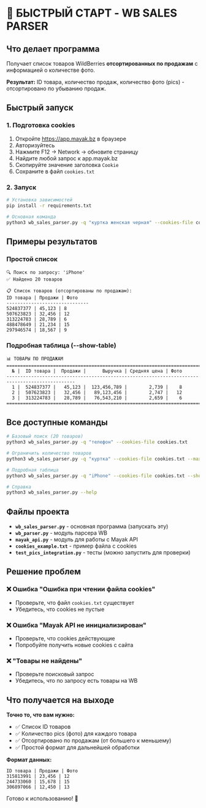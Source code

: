 # 🎯 БЫСТРЫЙ СТАРТ - WB SALES PARSER

## Что делает программа

Получает список товаров WildBerries **отсортированных по продажам** с информацией о количестве фото.

**Результат:** ID товара, количество продаж, количество фото (pics) - отсортировано по убыванию продаж.

## Быстрый запуск

### 1. Подготовка cookies

1. Откройте https://app.mayak.bz в браузере
2. Авторизуйтесь
3. Нажмите F12 → Network → обновите страницу
4. Найдите любой запрос к app.mayak.bz
5. Скопируйте значение заголовка `Cookie`
6. Сохраните в файл `cookies.txt`

### 2. Запуск

```bash
# Установка зависимостей
pip install -r requirements.txt

# Основная команда
python3 wb_sales_parser.py -q "куртка женская черная" --cookies-file cookies.txt
```

## Примеры результатов

### Простой список
```
🔍 Поиск по запросу: 'iPhone'
✅ Найдено 20 товаров

📋 Список товаров (отсортированы по продажам):
ID товара | Продажи | Фото
------------------------------
524837377 | 45,123 | 8
507623823 | 32,456 | 12
313224783 | 28,789 | 6
488478649 | 21,234 | 15
297946574 | 18,567 | 9
```

### Подробная таблица (--show-table)
```
📊 ТОВАРЫ ПО ПРОДАЖАМ
===============================================================================================
  № |  ID товара |  Продажи |      Выручка | Средняя цена | Фото
-----------------------------------------------------------------------------------------------
  1 |  524837377 |   45,123 |  123,456,789 |        2,739 |    8
  2 |  507623823 |   32,456 |   89,123,456 |        2,747 |   12
  3 |  313224783 |   28,789 |   76,543,210 |        2,659 |    6
===============================================================================================
```

## Все доступные команды

```bash
# Базовый поиск (20 товаров)
python3 wb_sales_parser.py -q "телефон" --cookies-file cookies.txt

# Ограничить количество товаров
python3 wb_sales_parser.py -q "куртка" --cookies-file cookies.txt --max-products 10

# Подробная таблица
python3 wb_sales_parser.py -q "iPhone" --cookies-file cookies.txt --show-table

# Справка
python3 wb_sales_parser.py --help
```

## Файлы проекта

- **`wb_sales_parser.py`** - основная программа (запускать эту)
- **`wb_parser.py`** - модуль парсера WB
- **`mayak_api.py`** - модуль для работы с Mayak API
- **`cookies_example.txt`** - пример файла с cookies
- **`test_pics_integration.py`** - тесты (можно запустить для проверки)

## Решение проблем

### ❌ Ошибка "Ошибка при чтении файла cookies"
- Проверьте, что файл `cookies.txt` существует
- Убедитесь, что cookies не пустые

### ❌ Ошибка "Mayak API не инициализирован"
- Проверьте, что cookies действующие
- Попробуйте получить новые cookies с сайта

### ❌ "Товары не найдены"
- Проверьте поисковый запрос
- Убедитесь, что по запросу есть товары на WB

## Что получается на выходе

**Точно то, что вам нужно:**
- ✅ Список ID товаров
- ✅ Количество pics (фото) для каждого товара  
- ✅ Отсортировано по продажам (от большего к меньшему)
- ✅ Простой формат для дальнейшей обработки

**Формат данных:**
```
ID товара | Продажи | Фото
315813991 | 23,456 | 12
244733060 | 15,678 | 15
306897066 | 12,450 | 13
```

Готово к использованию! 🚀

